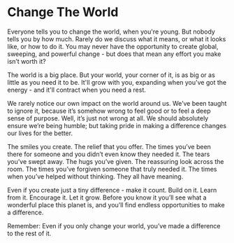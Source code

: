 # Change The World

Everyone tells you to change the world, when you're young. But nobody tells you by how much. Rarely do we discuss what it means, or what it looks like, or how to do it. You may never have the opportunity to create global, sweeping, and powerful change - but does that mean any effort you make isn’t worth it?

The world is a big place. But your world, your corner of it, is as big or as little as you need it to be. It'll grow with you, expanding when you've got the energy - and it'll contract when you need a rest.

We rarely notice our own impact on the world around us. We’ve been taught to ignore it, because it’s somehow wrong to feel good or to feel a deep sense of purpose. Well, it’s just not wrong at all. We should absolutely ensure we’re being humble; but taking pride in making a difference changes our lives for the better.

The smiles you create. The relief that you offer. The times you’ve been there for someone and you didn’t even know they needed it. The tears you’ve swept away. The hugs you’ve given. The reassuring look across the room. The times you’ve forgiven someone that truly needed it. The times when you’ve helped without thinking. They all have meaning.

Even if you create just a tiny difference - make it count. Build on it. Learn from it. Encourage it. Let it grow. Before you know it you’ll see what a wonderful place this planet is, and you’ll find endless opportunities to make a difference.

Remember: Even if you only change your world, you’ve made a difference to the rest of it.
